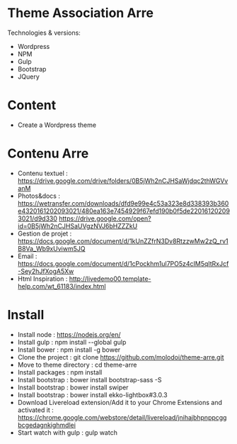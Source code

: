 Theme Association Arre
========================

Technologies & versions:
- Wordpress
- NPM
- Gulp
- Bootstrap 
- JQuery

Content
========================
- Create a Wordpress theme 

Contenu Arre
========================
- Contenu textuel : https://drive.google.com/drive/folders/0B5jWh2nCJHSaWjdqc2thWGVvanM
- Photos&docs :
  https://wetransfer.com/downloads/dfd9e99e4c53a323e8d338393b360e4320161202093021/480ea163e7454929f67efd190b0f5de220161202093021/d9d330
  https://drive.google.com/open?id=0B5jWh2nCJHSaUVgzNVJ6bHZZZkU
- Gestion de projet : https://docs.google.com/document/d/1kUnZZfrN3Dv8RtzzwMw2zQ_rv1B8Va_Wb9xUviwm5JQ
- Email : https://docs.google.com/document/d/1cPockhm1ul7PO5z4cIM5qItRxJcf-Sey2hJfXogA5Xw
- Html Inspiration : http://livedemo00.template-help.com/wt_61183/index.html

Install
========================
- Install node : https://nodejs.org/en/
- Install gulp : npm install --global gulp
- Install bower : npm install -g bower
- Clone the project : git clone https://github.com/molodoi/theme-arre.git
- Move to theme directory : cd theme-arre
- Install packages : npm install
- Install bootstrap : bower install bootstrap-sass -S
- Install bootstrap : bower install swiper
- Install bootstrap : bower install ekko-lightbox#3.0.3
- Download Livereload extension/Add it to your Chrome Extensions and activated it : https://chrome.google.com/webstore/detail/livereload/jnihajbhpnppcggbcgedagnkighmdlei
- Start watch with gulp : gulp watch